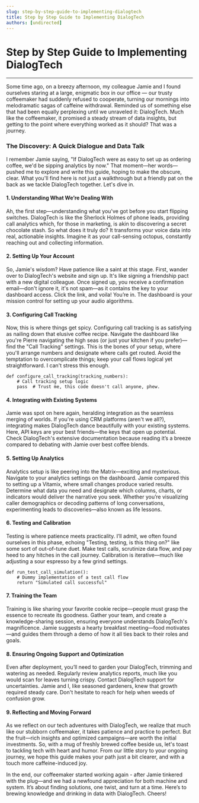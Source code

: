 ```yaml
---
slug: step-by-step-guide-to-implementing-dialogtech
title: Step by Step Guide to Implementing DialogTech
authors: [undirected]
---
```



# Step by Step Guide to Implementing DialogTech

---

Some time ago, on a breezy afternoon, my colleague Jamie and I found ourselves staring at a large, enigmatic box in our office — our trusty coffeemaker had suddenly refused to cooperate, turning our mornings into melodramatic sagas of caffeine withdrawal. Reminded us of something else that had been equally perplexing until we unraveled it: DialogTech. Much like the coffeemaker, it promised a steady stream of data insights, but getting to the point where everything worked as it should? That was a journey.

### **The Discovery: A Quick Dialogue and Data Talk**

I remember Jamie saying, "If DialogTech were as easy to set up as ordering coffee, we'd be sipping analytics by now." That moment—her words—pushed me to explore and write this guide, hoping to make the obscure, clear. What you'll find here is not just a walkthrough but a friendly pat on the back as we tackle DialogTech together. Let's dive in.

#### **1. Understanding What We’re Dealing With**

Ah, the first step—understanding what you've got before you start flipping switches. DialogTech is like the Sherlock Holmes of phone leads, providing call analytics which, for those in marketing, is akin to discovering a secret chocolate stash. So what does it truly do? It transforms your voice data into real, actionable insights. Imagine it as your call-sensing octopus, constantly reaching out and collecting information.

#### **2. Setting Up Your Account**

So, Jamie's wisdom? Have patience like a saint at this stage. First, wander over to DialogTech's website and sign up. It's like signing a friendship pact with a new digital colleague. Once signed up, you receive a confirmation email—don't ignore it, it's not spam—as it contains the key to your dashboard access. Click the link, and voila! You’re in. The dashboard is your mission control for setting up your audio algorithms. 

#### **3. Configuring Call Tracking**

Now, this is where things get spicy. Configuring call tracking is as satisfying as nailing down that elusive coffee recipe. Navigate the dashboard like you're Pierre navigating the high seas (or just your kitchen if you prefer)—find the "Call Tracking" settings. This is the bones of your setup, where you'll arrange numbers and designate where calls get routed. Avoid the temptation to overcomplicate things; keep your call flows logical yet straightforward. I can't stress this enough.

``` 
def configure_call_tracking(tracking_numbers):
    # Call tracking setup logic
    pass  # Trust me, this code doesn't call anyone, phew.
```

#### **4. Integrating with Existing Systems**

Jamie was spot on here again, heralding integration as the seamless merging of worlds. If you're using CRM platforms (aren't we all?), integrating makes DialogTech dance beautifully with your existing systems. Here, API keys are your best friends—the keys that open up potential. Check DialogTech's extensive documentation because reading it’s a breeze compared to debating with Jamie over best coffee blends.

#### **5. Setting Up Analytics**

Analytics setup is like peering into the Matrix—exciting and mysterious. Navigate to your analytics settings on the dashboard. Jamie compared this to setting up a Vitamix, where small changes produce varied results. Determine what data you need and designate which columns, charts, or indicators would deliver the narrative you seek. Whether you’re visualizing caller demographics or decoding patterns of long conversations, experimenting leads to discoveries—also known as life lessons.

#### **6. Testing and Calibration**

Testing is where patience meets practicality. I’ll admit, we often found ourselves in this phase, echoing "Testing, testing, is this thing on?" like some sort of out-of-tune duet. Make test calls, scrutinize data flow, and pay heed to any hitches in the call journey. Calibration is iterative—much like adjusting a sour espresso by a few grind settings.

```
def run_test_call_simulation():
    # Dummy implementation of a test call flow
    return "Simulated call successful"
```

#### **7. Training the Team**

Training is like sharing your favorite cookie recipe—people must grasp the essence to recreate its goodness. Gather your team, and create a knowledge-sharing session, ensuring everyone understands DialogTech's magnificence. Jamie suggests a hearty breakfast meeting—food motivates—and guides them through a demo of how it all ties back to their roles and goals.

#### **8. Ensuring Ongoing Support and Optimization**

Even after deployment, you’ll need to garden your DialogTech, trimming and watering as needed. Regularly review analytics reports, much like you would scan for leaves turning crispy. Contact DialogTech support for uncertainties. Jamie and I, like seasoned gardeners, knew that growth required steady care. Don't hesitate to reach for help when weeds of confusion grow.

#### **9. Reflecting and Moving Forward**

As we reflect on our tech adventures with DialogTech, we realize that much like our stubborn coffeemaker, it takes patience and practice to perfect. But the fruit—rich insights and optimized campaigns—are worth the initial investments. So, with a mug of freshly brewed coffee beside us, let's toast to tackling tech with heart and humor. From our little story to your ongoing journey, we hope this guide makes your path just a bit clearer, and with a touch more caffeine-induced joy.

In the end, our coffeemaker started working again - after Jamie tinkered with the plug—and we had a newfound appreciation for both machine and system. It’s about finding solutions, one twist, and turn at a time. Here’s to brewing knowledge and drinking in data with DialogTech. Cheers!